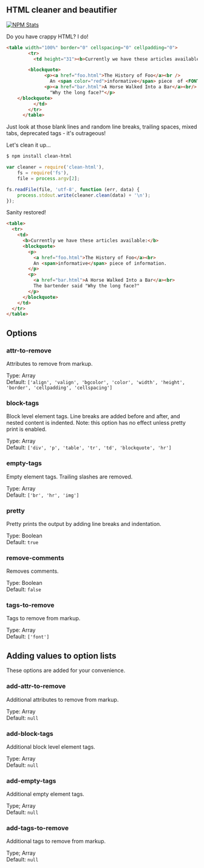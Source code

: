 ## HTML cleaner and beautifier

[![NPM Stats](https://nodei.co/npm/clean-html.png?downloads=true&downloadRank=true)](https://npmjs.org/packages/clean-html/)

Do you have crappy HTML? I do!

```html
<table width="100%" border="0" cellspacing="0" cellpadding="0">
        <tr>
          <td height="31"><b>Currently we have these articles available:</b>

        <blockquote>
              <p><a href="foo.html">The History of Foo</a><br />    
                An <span color="red">informative</span> piece  of <FONT FACE="ARIAL">information</FONT>.</p>
              <p><a href="bar.html">A Horse Walked Into a Bar</a><br/> The bartender said
                "Why the long face?"</p>
	</blockquote>
          </td>
        </tr>
      </table>
```

Just look at those blank lines and random line breaks, trailing spaces, mixed tabs, deprecated tags - it's outrageous!

Let's clean it up...

```bash
$ npm install clean-html
```

```javascript
var cleaner = require('clean-html'),
    fs = require('fs'),
    file = process.argv[2];

fs.readFile(file, 'utf-8', function (err, data) {
    process.stdout.write(cleaner.clean(data) + '\n');
});
```

Sanity restored!

```html
<table>
  <tr>
    <td>
      <b>Currently we have these articles available:</b>
      <blockquote>
        <p>
          <a href="foo.html">The History of Foo</a><br>
          An <span>informative</span> piece of information.
        </p>
        <p>
          <a href="bar.html">A Horse Walked Into a Bar</a><br>
          The bartender said "Why the long face?"
        </p>
      </blockquote>
    </td>
  </tr>
</table>
```

## Options

### attr-to-remove

Attributes to remove from markup.

Type: Array  
Default: `['align', 'valign', 'bgcolor', 'color', 'width', 'height', 'border', 'cellpadding', 'cellspacing']`

### block-tags

Block level element tags. Line breaks are added before and after, and nested content is indented. Note: this option has no effect unless pretty print is enabled.

Type: Array  
Default: `['div', 'p', 'table', 'tr', 'td', 'blockquote', 'hr']`

### empty-tags

Empty element tags. Trailing slashes are removed.

Type: Array  
Default: `['br', 'hr', 'img']`

### pretty

Pretty prints the output by adding line breaks and indentation.

Type: Boolean  
Default: `true`

### remove-comments

Removes comments.

Type: Boolean  
Default: `false`

### tags-to-remove

Tags to remove from markup.

Type: Array  
Default: `['font']`

## Adding values to option lists

These options are added for your convenience.

### add-attr-to-remove

Additional attributes to remove from markup.

Type: Array  
Default: `null`

### add-block-tags

Additional block level element tags.

Type: Array  
Default: `null`

### add-empty-tags

Additional empty element tags.

Type; Array  
Default: `null`

### add-tags-to-remove

Additional tags to remove from markup.

Type; Array  
Default: `null`

